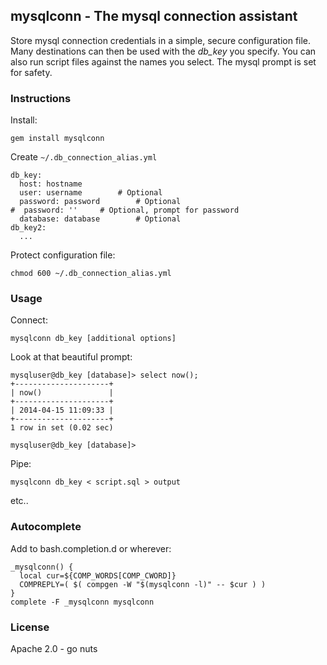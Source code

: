 mysqlconn - The mysql connection assistant
------------------------------------------

Store mysql connection credentials in a simple, secure configuration file. Many destinations can then be used with
the *db_key* you specify. You can also run script files against the names you select. The mysql prompt is set
for safety.

### Instructions

Install:

`gem install mysqlconn`

Create `~/.db_connection_alias.yml`

    db_key:
      host: hostname
      user: username		# Optional
      password: password		# Optional
    #  password: ''		# Optional, prompt for password
      database: database		# Optional
    db_key2:
      ...

Protect configuration file:

`chmod 600 ~/.db_connection_alias.yml`

### Usage

Connect:

`mysqlconn db_key [additional options]`

Look at that beautiful prompt:

    mysqluser@db_key [database]> select now();
    +---------------------+
    | now()               |
    +---------------------+
    | 2014-04-15 11:09:33 |
    +---------------------+
    1 row in set (0.02 sec)
    
    mysqluser@db_key [database]>

Pipe:

`mysqlconn db_key < script.sql > output`

etc..

### Autocomplete

Add to bash.completion.d or wherever:

    _mysqlconn() {
      local cur=${COMP_WORDS[COMP_CWORD]}
      COMPREPLY=( $( compgen -W "$(mysqlconn -l)" -- $cur ) )
    }
    complete -F _mysqlconn mysqlconn

### License

Apache 2.0 - go nuts
